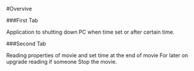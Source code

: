 #Overvive

###First Tab

Application to shutting down PC when time set or after certain time.

###Second Tab

Reading properties of movie and set time at the end of movie
    For later on upgrade reading if someone Stop the movie.